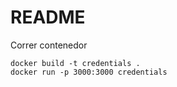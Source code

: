 # README

Correr contenedor

~~~
docker build -t credentials .
docker run -p 3000:3000 credentials
~~~